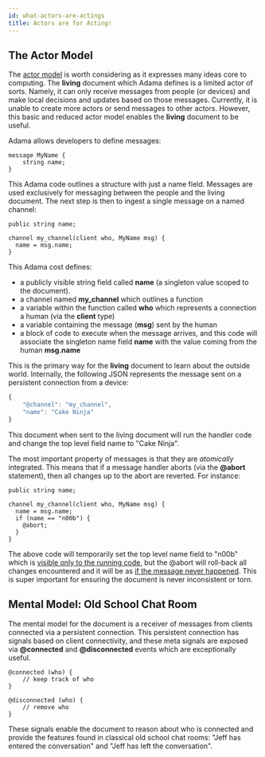 ```yaml
---
id: what-actors-are-actings
title: Actors are for Acting!
---
```


The Actor Model
---------------

The [actor model](https://en.wikipedia.org/wiki/Actor_model) is worth considering as it expresses many ideas core to computing. The **living** document which Adama defines is a limited actor of sorts. Namely, it can only receive messages from people (or devices) and make local decisions and updates based on those messages. Currently, it is unable to create more actors or send messages to other actors. However, this basic and reduced actor model enables the **living** document to be useful.

Adama allows developers to define messages:

```adama
message MyName {
	string name;
}
```

This Adama code outlines a structure with just a name field. Messages are used exclusively for messaging between the people and the living document. The next step is then to ingest a single message on a named channel:

```adama
public string name;

channel my_channel(client who, MyName msg) {
  name = msg.name;
}
```

This Adama cost defines:
* a publicly visible string field called **name** (a singleton value scoped to the document).
* a channel named **my_channel** which outlines a function
* a variable within the function called **who** which represents a connection a human (via the **client** type)
* a variable containing the message (**msg**) sent by the human
* a block of code to execute when the message arrives, and this code will associate the singleton name field **name** with the value coming from the human **msg.name**

This is the primary way for the **living** document to learn about the outside world. Internally, the following JSON represents the message sent on a persistent connection from a device:

```js
{
	"@channel": "my_channel",	
	"name": "Cake Ninja"
}
```

This document when sent to the living document will run the handler code and change the top level field name to "Cake Ninja".

The most important property of messages is that they are *atomically* integrated. This means that if a message handler aborts (via the **@abort** statement), then all changes up to the abort are reverted. For instance:

```adama
public string name;

channel my_channel(client who, MyName msg) {
  name = msg.name;
  if (name == "n00b") {
  	@abort;
  }
}
```

The above code will temporarily set the top level name field to "n00b" which is [visible only to the running code](https://en.wikipedia.org/wiki/ACID), but the @abort will roll-back all changes encountered and it will be as [if the message never happened](https://en.wikipedia.org/wiki/Database_transaction). This is super important for ensuring the document is never inconsistent or torn.

Mental Model: Old School Chat Room
----------------------------------
The mental model for the document is a receiver of messages from clients connected via a persistent connection. This persistent connection has signals based on client connectivity, and these meta signals are exposed via **@connected** and **@disconnected** events which are exceptionally useful. 

```adama
@connected (who) {
	// keep track of who
}

@disconnected (who) {
	// remove who
}
```

These signals enable the document to reason about who is connected and provide the features found in classical old school chat rooms: "Jeff has entered the conversation" and "Jeff has left the conversation".